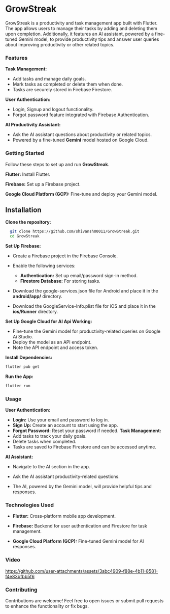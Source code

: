 
# GrowStreak

GrowStreak is a productivity and task management app built with Flutter. The app allows users to manage their tasks by adding and deleting them upon completion. Additionally, it features an AI assistant, powered by a fine-tuned Gemini model, to provide productivity tips and answer user queries about improving productivity or other related topics.




### Features

**Task Management:**
    
* Add tasks and manage daily goals.
* Mark tasks as completed or delete them when done.
* Tasks are securely stored in Firebase Firestore.

**User Authentication:** 

* Login, Signup and logout functionality.
* Forgot password feature integrated with Firebase Authentication.

**AI Productivity Assistant:**

* Ask the AI assistant questions about productivity or related topics.
* Powered by a fine-tuned **Gemini** model hosted on Google Cloud.
    

### Getting Started
Follow these steps to set up and run **GrowStreak**.

**Flutter:** Install Flutter.

**Firebase:** Set up a Firebase project.

**Google Cloud Platform (GCP):** Fine-tune and deploy your Gemini model.





## Installation

**Clone the repository:**

```bash
  git clone https://github.com/shivansh00011/GrowStreak.git 
  cd GrowStreak  

```

**Set Up Firebase:**

* Create a Firebase project in the Firebase Console.

* Enable the following services:
    * **Authentication:** Set up email/password sign-in method.
    * **Firestore Database:** For storing tasks.

* Download the google-services.json file for Android and place it in the **android/app/** directory.
* Download the GoogleService-Info.plist file for iOS and place it in the **ios/Runner** directory.


**Set Up Google Cloud for AI Api Working:**
* Fine-tune the Gemini model for productivity-related queries on Google Ai Studio.
* Deploy the model as an API endpoint.
* Note the API endpoint and access token.

**Install Dependencies:**

```bash
flutter pub get  

```
**Run the App:**

```bash
flutter run   

```


### Usage

**User Authentication:** 
* **Login:** Use your email and password to log in.
* **Sign Up:** Create an account to start using the app.
* **Forgot Password:** Reset your password if needed.
**Task Management:** 
* Add tasks to track your daily goals.
* Delete tasks when completed.
* Tasks are saved to Firebase Firestore and can be accessed anytime.

**AI Assistant:** 

* Navigate to the AI section in the app.

* Ask the AI assistant productivity-related questions.

* The AI, powered by the Gemini model, will provide helpful tips and responses.


### Technologies Used

* **Flutter:** Cross-platform mobile app development.

* **Firebase:** Backend for user authentication and Firestore for task management.
* **Google Cloud Platform (GCP):** Fine-tuned Gemini model for AI responses.

### Video

  

https://github.com/user-attachments/assets/3abc4909-f88e-4b11-8581-f4e83bfbb5f6



### Contributing

Contributions are welcome! Feel free to open issues or submit pull requests to enhance the functionality or fix bugs.

